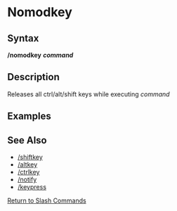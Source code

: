 # Nomodkey

## Syntax

**/nomodkey** _**command**_

## Description

Releases all ctrl/alt/shift keys while executing _command_

## Examples

## See Also

* [/shiftkey](shiftkey.md)
* [/altkey](altkey.md)
* [/ctrlkey](ctrlkey.md)
* [/notify](notify.md)
* [/keypress](keypress.md)

[Return to Slash Commands](./)

